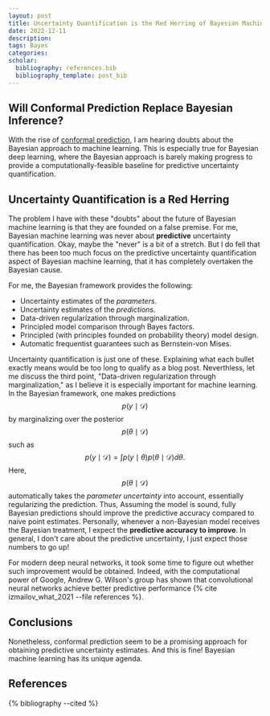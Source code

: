 ```yaml
---
layout: post
title: Uncertainty Quantification is the Red Herring of Bayesian Machine Learning
date: 2022-12-11
description: 
tags: Bayes
categories: 
scholar: 
  bibliography: references.bib
  bibliography_template: post_bib
---
```


## Will Conformal Prediction Replace Bayesian Inference?
With the rise of [conformal prediction](https://www.youtube.com/watch?v=kSGP4F_ZcBY), I am hearing doubts about the Bayesian approach to machine learning.
This is especially true for Bayesian deep learning, where the Bayesian approach is barely making progress to provide a computationally-feasible baseline for predictive uncertainty quantification.

## Uncertainty Quantification is a Red Herring
The problem I have with these "doubts" about the future of Bayesian machine learning is that they are founded on a false premise.
For me, Bayesian machine learning was never about **predictive** uncertainty quantification.
Okay, maybe the "never" is a bit of a stretch.
But I do fell that there has been too much focus on the predictive uncertainty quantification aspect of Bayesian machine learning, that it has completely overtaken the Bayesian cause.

For me, the Bayesian framework provides the following:

* Uncertainty estimates of the *parameters*.
* Uncertainty estimates of the *predictions*.
* Data-driven regularization through marginalization.
* Principled model comparison through Bayes factors.
* Principled (with principles founded on probability theory) model design.
* Automatic frequentist guarantees such as Bernstein-von Mises.

Uncertainty quantification is just one of these.
Explaining what each bullet exactly means would be too long to qualify as a blog post.
Neverthless, let me discuss the third point, "Data-driven regularization through marginalization," as I believe it is especially important for machine learning.
In the Bayesian framework, one makes predictions $$p(y \mid \mathcal{D})$$ by marginalizing over the posterior $$p(\theta \mid \mathcal{D})$$ such as
$$
\begin{equation}
  p(y \mid \mathcal{D}) = \int p\left(y \mid \theta\right) p\left( \theta \mid \mathcal{D} \right) d\theta.
\end{equation}
$$
Here, $$p(\theta \mid \mathcal{D})$$ automatically takes the *parameter uncertainty* into account, essentially regularizing the prediction.
Thus, Assuming the model is sound, fully Bayesian predictions should improve the predictive accuracy compared to naive point estimates.
Personally, whenever a non-Bayesian model receives the Bayesian treatment, I expect the **predictive accuracy to improve**.
In general, I don't care about the predictive uncertainty, I just expect those numbers to go up!

For modern deep neural networks, it took some time to figure out whether such improvement would be obtained.
Indeed, with the computational power of Google, Andrew G. Wilson's group has shown that convolutional neural networks achieve better predictive performance {% cite izmailov_what_2021 --file references %}.

## Conclusions
Nonetheless, conformal prediction seem to be a promising approach for obtaining predictive uncertainty estimates.
And this is fine!
Bayesian machine learning has its unique agenda.


References
----------
{% bibliography --cited %}

<script src="https://utteranc.es/client.js"
        repo="Red-Portal/red-portal.github.io"
        issue-term="title"
        theme="preferred-color-scheme"
        crossorigin="anonymous"
        async>
</script>
